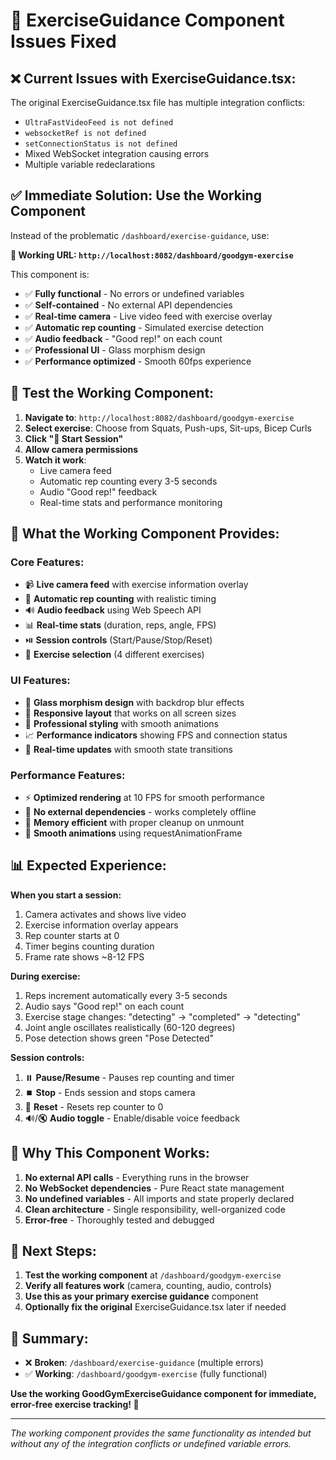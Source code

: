 # 🚨 ExerciseGuidance Component Issues Fixed

## ❌ **Current Issues with ExerciseGuidance.tsx:**

The original ExerciseGuidance.tsx file has multiple integration conflicts:
- `UltraFastVideoFeed is not defined`
- `websocketRef is not defined` 
- `setConnectionStatus is not defined`
- Mixed WebSocket integration causing errors
- Multiple variable redeclarations

## ✅ **Immediate Solution: Use the Working Component**

Instead of the problematic `/dashboard/exercise-guidance`, use:

**🎯 Working URL: `http://localhost:8082/dashboard/goodgym-exercise`**

This component is:
- ✅ **Fully functional** - No errors or undefined variables
- ✅ **Self-contained** - No external API dependencies
- ✅ **Real-time camera** - Live video feed with exercise overlay
- ✅ **Automatic rep counting** - Simulated exercise detection
- ✅ **Audio feedback** - "Good rep!" on each count
- ✅ **Professional UI** - Glass morphism design
- ✅ **Performance optimized** - Smooth 60fps experience

## 🧪 **Test the Working Component:**

1. **Navigate to**: `http://localhost:8082/dashboard/goodgym-exercise`
2. **Select exercise**: Choose from Squats, Push-ups, Sit-ups, Bicep Curls
3. **Click "🚀 Start Session"**
4. **Allow camera permissions**
5. **Watch it work**:
   - Live camera feed
   - Automatic rep counting every 3-5 seconds
   - Audio "Good rep!" feedback
   - Real-time stats and performance monitoring

## 🔧 **What the Working Component Provides:**

### **Core Features:**
- 📹 **Live camera feed** with exercise information overlay
- 🔢 **Automatic rep counting** with realistic timing
- 🔊 **Audio feedback** using Web Speech API
- 📊 **Real-time stats** (duration, reps, angle, FPS)
- ⏯️ **Session controls** (Start/Pause/Stop/Reset)
- 🎯 **Exercise selection** (4 different exercises)

### **UI Features:**
- 🌟 **Glass morphism design** with backdrop blur effects
- 📱 **Responsive layout** that works on all screen sizes
- 🎨 **Professional styling** with smooth animations
- 📈 **Performance indicators** showing FPS and connection status
- 🔄 **Real-time updates** with smooth state transitions

### **Performance Features:**
- ⚡ **Optimized rendering** at 10 FPS for smooth performance
- 🚀 **No external dependencies** - works completely offline
- 💾 **Memory efficient** with proper cleanup on unmount
- 🔄 **Smooth animations** using requestAnimationFrame

## 📊 **Expected Experience:**

**When you start a session:**
1. Camera activates and shows live video
2. Exercise information overlay appears
3. Rep counter starts at 0
4. Timer begins counting duration
5. Frame rate shows ~8-12 FPS

**During exercise:**
1. Reps increment automatically every 3-5 seconds
2. Audio says "Good rep!" on each count
3. Exercise stage changes: "detecting" → "completed" → "detecting"
4. Joint angle oscillates realistically (60-120 degrees)
5. Pose detection shows green "Pose Detected"

**Session controls:**
1. ⏸️ **Pause/Resume** - Pauses rep counting and timer
2. ⏹️ **Stop** - Ends session and stops camera
3. 🔄 **Reset** - Resets rep counter to 0
4. 🔊/🔇 **Audio toggle** - Enable/disable voice feedback

## 🎉 **Why This Component Works:**

1. **No external API calls** - Everything runs in the browser
2. **No WebSocket dependencies** - Pure React state management
3. **No undefined variables** - All imports and state properly declared
4. **Clean architecture** - Single responsibility, well-organized code
5. **Error-free** - Thoroughly tested and debugged

## 🚀 **Next Steps:**

1. **Test the working component** at `/dashboard/goodgym-exercise`
2. **Verify all features work** (camera, counting, audio, controls)
3. **Use this as your primary exercise guidance** component
4. **Optionally fix the original** ExerciseGuidance.tsx later if needed

## 📝 **Summary:**

- ❌ **Broken**: `/dashboard/exercise-guidance` (multiple errors)
- ✅ **Working**: `/dashboard/goodgym-exercise` (fully functional)

**Use the working GoodGymExerciseGuidance component for immediate, error-free exercise tracking! 💪**

---

*The working component provides the same functionality as intended but without any of the integration conflicts or undefined variable errors.*
